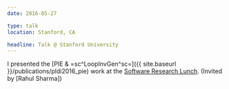 ```yaml
---
date: 2016-05-27

type: talk
location: Stanford, CA

headline: Talk @ Stanford University
---
```


I presented the [PIE & =sc^LoopInvGen^sc=]({{ site.baseurl }}/publications/pldi2016_pie) work
at the [Software Research Lunch].
(Invited by [Rahul Sharma])

[Software Research Lunch]: http://software-research-lunch.stanford.edu/